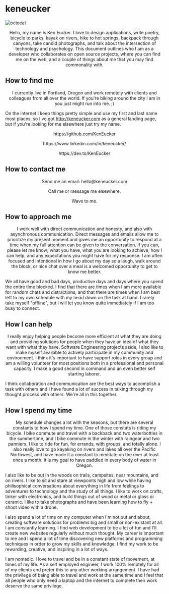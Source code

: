 # keneucker


  ![octocat](https://keneucker.com/public/img/KenEucker-Octocat-medium.png)
  

<p align="center">
  Hello, my name is Ken Eucker. I love to design applications, write poetry, bicycle to parks, kayak on rivers, hike to hot springs, backpack through canyons, take candid photographs, and talk about the intersection of technology and psychology. This document outlines who I am as a developer who collaborates on open source projects, where you can find me on the web, and a couple of things about me that you may find commonality with.
</p>

## How to find me
<p align="center">
  I currently live in Portland, Oregon and work remotely with clients and colleagues from all over the world. If you're biking around the city I am in you just might run into me. ;)
  
  On the internet I keep things pretty simple and use my first and last name most places, so I've got http://keneucker.com as a general landing page, but if you're looking for me elsewhere just try my name.
</p>

<p align="center">
https://github.com/KenEucker
</p><p align="center">
https://www.linkedin.com/in/keneucker/
</p><p align="center">
https://dev.to/KenEucker
</p>

## How to contact me
<p align="center">
  Send me an email: hello@keneucker.com
</p><p align="center">
  Call me or message me elsewhere.
</p><p align="center">
  Wave to me.
</p>

## How to approach me
<p align="center">
  I work well with direct communication and honesty, and also with asynchronous communication. Direct messages and emails allow me to prioritize my present moment and gives me an opportunity to respond at a time when my full attention can be given to the conversation. If you can, please let me know; what you have, what you are looking to achieve, how I can help, and any expectations you might have for my response. I am often focused and intentional in how I go about my day so a laugh, walk around the block, or nice chat over a meal is a welcomed opportunity to get to know me better.
  
  We all have good and bad days, productive days and days where you spend the entire time blocked. I find that there are times when I am more available for random chats and distractions, and that there are times when I am best left to my own schedule with my head down on the task at hand. I rarely take myself "offline", but I will let you know quite immediately if I am too busy to connect.
</p>

## How I can help
<p align="center">
  I really enjoy helping people become more efficient at what they are doing and providing solutions for people when they have an idea of what they want with what they have. Software Engineering projects aside, I also like to make myself available to actively participate in my community and environment. I think it's important to have support roles in every group and am a willing volunteer for most positions both in a professional and personal capacity. I make a good second in command and an even better self starting laborer. 

  I think collaboration and communication are the best ways to accomplish a task with others and I have found a lot of success in talking through my thought process with others. We're all in this together.
</p>

## How I spend my time
<p align="center">
  My schedule changes a lot with the seasons, but there are several constants to how I spend my time. One of those constats is riding my bicycle. I bike commute and travel with a backback and two waterbottles in the summertime, and I bike commute in the winter with raingear and two panniers. I like to ride for fun, for errands, with groups, and totally alone. I also really love to go kayaking on rivers and lakes all over the Pacific Northwest, and have made it a constant to meditate on the river at least once a month. It is my goal to have paddled in every body of water in Oregon.

  I also like to be out in the woods on trails, campsites, near mountains, and on rivers. I like to sit and stare at viewpoints high and low while having philisophical conversations about everything in life from feelings to adventures to technology and the study of all things. I like to work on crafts, tinker with electronics, and build things out of wood or metal or glass or ceramic. I like to take photographs and have been learning how to fly + shoot video with a drone.

  I also spend a lot of time on my computer when I'm not out and about, creating software solutions for problems big and small or non-existant at all. I am constantly learning. I find web development to be a lot of fun and I'll create new websites regularly without much thought. My career is important to me and I spend a lot of time discovering new platforms and programming techniques in order to grow my skills and knowledge. I find my work to be rewarding, creative, and inspiring in a lot of ways.
  
  I am nomadic. I love to travel and be in a constant state of movement, at times of my life. As a self employed engineer, I work 100% remotely for all of my clients and prefer this to any other working arrangement. I have had the privilege of being able to travel and work at the same time and I feel that all people who only need a laptop and the internet to complete their work deserve the same privilege.
</p>
